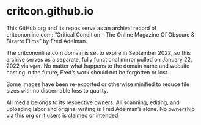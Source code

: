# critcon.github.io

This GitHub org and its repos serve as an archival record of critcononline.com: ”Critical Condition - The Online Magazine Of Obscure & Bizarre Films” by Fred Adelman. 

The critcononline.com domain is set to expire in September 2022, so this archive serves as a separate, fully functional mirror pulled on January 22, 2022 via `wget`. No matter what happens to the domain name and website hosting in the future, Fred’s work should not be forgotten or lost.

Some images have been re-exported or otherwise minified to reduce file sizes with no discernable loss to quality.

All media belongs to its respective owners. All scanning, editing, and uploading labor and original writing is Fred Adelman’s alone. No ownership via this org or it users is claimed or intended.
